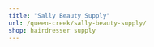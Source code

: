 ```yaml
---
title: "Sally Beauty Supply"
url: /queen-creek/sally-beauty-supply/
shop: hairdresser supply
---
```

